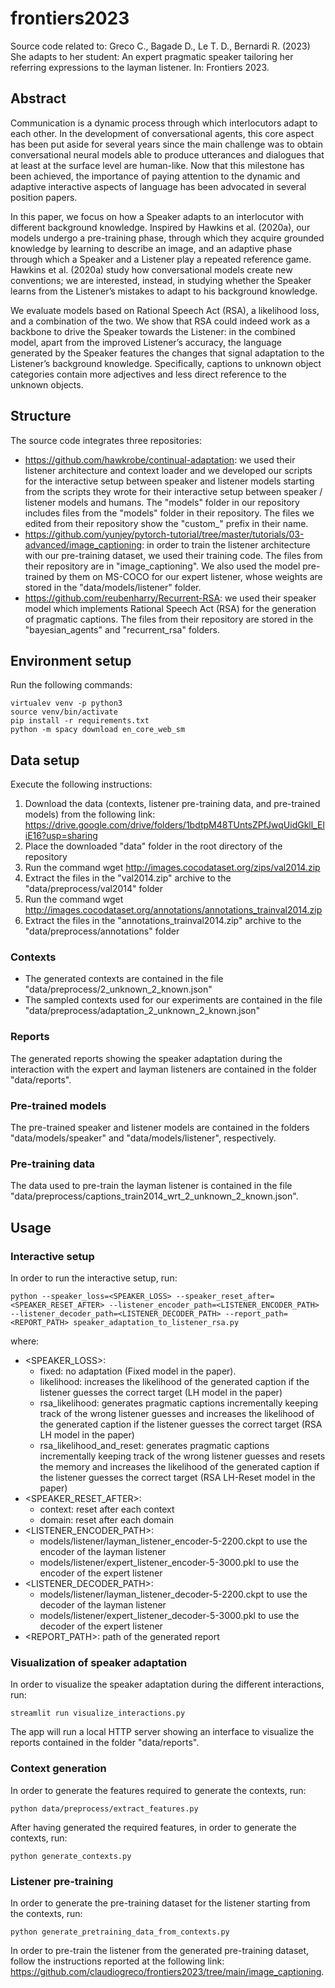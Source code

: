 # frontiers2023
Source code related to: Greco C., Bagade D., Le T. D., Bernardi R. (2023) She adapts to her student: An expert pragmatic speaker tailoring her referring expressions to the layman listener. In: Frontiers 2023.

## Abstract
Communication is a dynamic process through which interlocutors adapt to each other. In the development of conversational agents, this core aspect has been put aside for several years since the main challenge was to obtain conversational neural models able to produce utterances and dialogues that at least at the surface level are human-like. Now that this milestone has been achieved, the importance of paying attention to the dynamic and adaptive interactive aspects of language has been advocated in several position papers.

In this paper, we focus on how a Speaker adapts to an interlocutor with different background knowledge. Inspired by Hawkins et al. (2020a), our models undergo a pre-training phase, through which they acquire grounded knowledge by learning to describe an image, and an adaptive phase through which a Speaker and a Listener play a repeated reference game. Hawkins et al. (2020a) study how conversational models create new conventions; we are interested, instead, in studying whether the Speaker learns from the Listener’s mistakes to adapt to his background knowledge.

We evaluate models based on Rational Speech Act (RSA), a likelihood loss, and a combination of the two. We show that RSA could indeed work as a backbone to drive the Speaker towards the Listener: in the combined model, apart from the improved Listener’s accuracy, the language generated by the Speaker features the changes that signal adaptation to the Listener’s background knowledge. Specifically, captions to unknown object categories contain more adjectives and less direct reference to the unknown objects.

## Structure
The source code integrates three repositories:
* https://github.com/hawkrobe/continual-adaptation: we used their listener architecture and context loader and we developed our scripts for the interactive setup between speaker and listener models starting from the scripts they wrote for their interactive setup between speaker / listener models and humans. The "models" folder in our repository includes files from the "models" folder in their repository. The files we edited from their repository show the "custom_" prefix in their name.
* https://github.com/yunjey/pytorch-tutorial/tree/master/tutorials/03-advanced/image_captioning: in order to train the listener architecture with our pre-training dataset, we used their training code. The files from their repository are in "image_captioning". We also used the model pre-trained by them on MS-COCO for our expert listener, whose weights are stored in the "data/models/listener" folder.
* https://github.com/reubenharry/Recurrent-RSA: we used their speaker model which implements Rational Speech Act (RSA) for the generation of pragmatic captions. The files from their repository are stored in the "bayesian_agents" and "recurrent_rsa" folders.

## Environment setup
Run the following commands:
```
virtualev venv -p python3
source venv/bin/activate
pip install -r requirements.txt
python -m spacy download en_core_web_sm
```

## Data setup
Execute the following instructions:

1. Download the data (contexts, listener pre-training data, and pre-trained models) from the following link:
https://drive.google.com/drive/folders/1bdtpM48TUntsZPfJwqUidGkll_EliE16?usp=sharing
2. Place the downloaded "data" folder in the root directory of the repository
3. Run the command wget http://images.cocodataset.org/zips/val2014.zip
4. Extract the files in the "val2014.zip" archive to the "data/preprocess/val2014" folder
5. Run the command wget http://images.cocodataset.org/annotations/annotations_trainval2014.zip
6. Extract the files in the "annotations_trainval2014.zip" archive to the "data/preprocess/annotations" folder

### Contexts
- The generated contexts are contained in the file "data/preprocess/2_unknown_2_known.json"
- The sampled contexts used for our experiments are contained in the file "data/preprocess/adaptation_2_unknown_2_known.json"

### Reports
The generated reports showing the speaker adaptation during the interaction with the expert and layman listeners are contained in the folder "data/reports".

### Pre-trained models
The pre-trained speaker and listener models are contained in the folders "data/models/speaker" and "data/models/listener", respectively.

### Pre-training data
The data used to pre-train the layman listener is contained in the file "data/preprocess/captions_train2014_wrt_2_unknown_2_known.json".

## Usage
### Interactive setup
In order to run the interactive setup, run:
```
python --speaker_loss=<SPEAKER_LOSS> --speaker_reset_after=<SPEAKER_RESET_AFTER> --listener_encoder_path=<LISTENER_ENCODER_PATH> --listener_decoder_path=<LISTENER_DECODER_PATH> --report_path=<REPORT_PATH> speaker_adaptation_to_listener_rsa.py
```
where:
- <SPEAKER_LOSS>:
  - fixed: no adaptation (Fixed model in the paper).
  - likelihood: increases the likelihood of the generated caption if the listener guesses the correct target (LH model in the paper)
  - rsa_likelihood: generates pragmatic captions incrementally keeping track of the wrong listener guesses and increases the likelihood of the generated caption if the listener guesses the correct target  (RSA LH model in the paper)
  - rsa_likelihood_and_reset: generates pragmatic captions incrementally keeping track of the wrong listener guesses and resets the memory and increases the likelihood of the generated caption if the listener guesses the correct target (RSA LH-Reset model in the paper)
- <SPEAKER_RESET_AFTER>:
  - context: reset after each context
  - domain: reset after each domain
- <LISTENER_ENCODER_PATH>:
  - models/listener/layman_listener_encoder-5-2200.ckpt to use the encoder of the layman listener
  - models/listener/expert_listener_encoder-5-3000.pkl to use the encoder of the expert listener
- <LISTENER_DECODER_PATH>:
  - models/listener/layman_listener_decoder-5-2200.ckpt to use the decoder of the layman listener
  - models/listener/expert_listener_decoder-5-3000.pkl to use the decoder of the expert listener
- <REPORT_PATH>: path of the generated report

### Visualization of speaker adaptation
In order to visualize the speaker adaptation during the different interactions, run:
```
streamlit run visualize_interactions.py
```
The app will run a local HTTP server showing an interface to visualize the reports contained in the folder "data/reports".

### Context generation
In order to generate the features required to generate the contexts, run:
```
python data/preprocess/extract_features.py
```

After having generated the required features, in order to generate the contexts, run:
```
python generate_contexts.py
```

### Listener pre-training
In order to generate the pre-training dataset for the listener starting from the contexts, run:
```
python generate_pretraining_data_from_contexts.py
```

In order to pre-train the listener from the generated pre-training dataset, follow the instructions reported at the following link:
https://github.com/claudiogreco/frontiers2023/tree/main/image_captioning.
